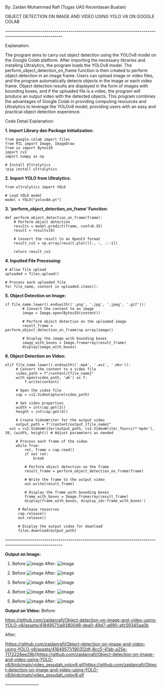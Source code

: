 By: Zaidan Muhammad Rafi (Tugas UAS Kecerdasan Buatan)

OBJECT DETECTION ON IMAGE AND VIDEO USING YOLO V8 ON GOOGLE COLAB

**---------------------------------------------------------------------------------------------------------**

Explanation:

The program aims to carry out object detection using the YOLOv8 model on the Google Colab platform. After importing the necessary libraries and installing Ultralytics, the program loads the YOLOv8 model. The perform_object_detection_on_frame function is then created to perform object detection in an image frame. Users can upload image or video files, and the program automatically detects objects in the image or each video frame. Object detection results are displayed in the form of images with bounding boxes, and if the uploaded file is a video, the program will produce an output video with the detected objects. This program combines the advantages of Google Colab in providing computing resources and Ultralytics to leverage the YOLOv8 model, providing users with an easy and practical object detection experience.


Code Detail Explanation:
	
**1.	Import Library dan Package Initialization:**
```
from google.colab import files
from PIL import Image, ImageDraw
from io import BytesIO
import cv2
import numpy as np

# Install Ultralytics
!pip install ultralytics
```

**2.	Import YOLO from Ultralytics:**
```
from ultralytics import YOLO

# Load YOLO model
model = YOLO("yolov8m.pt")
```

**3.	‘perform_object_detection_on_frame’ Function:**
```
def perform_object_detection_on_frame(frame):
    # Perform object detection
    results = model.predict(frame, conf=0.35)
    result = results[0]
    
    # Convert the result to an OpenCV format
    result_cv2 = np.array(result.plot()[:, :, ::-1])

    return result_cv2
```

**4.	Inputted File Processing:**
```
# Allow file upload
uploaded = files.upload()

# Process each uploaded file
for file_name, content in uploaded.items():
```

**5.	Object Detection on Image:**
```
if file_name.lower().endswith(('.png', '.jpg', '.jpeg', '.gif')):
        # Convert the content to an image
        image = Image.open(BytesIO(content))

        # Perform object detection on the uploaded image
        result_frame = perform_object_detection_on_frame(np.array(image))

        # Display the image with bounding boxes
        image_with_boxes = Image.fromarray(result_frame)
        display(image_with_boxes)
```

**6.	Object Detection on Video:**
```
elif file_name.lower().endswith(('.mp4', '.avi', '.mkv')):
     # Convert the content to a video file
     video_path = f"/content/{file_name}"
     with open(video_path, 'wb') as f:
         f.write(content)

     # Open the video file
     cap = cv2.VideoCapture(video_path)

     # Get video properties
     width = int(cap.get(3))
     height = int(cap.get(4))

     # Create VideoWriter for the output video
     output_path = f"/content/output_{file_name}"
  out = cv2.VideoWriter(output_path, cv2.VideoWriter_fourcc(*'mp4v'), 30, (width, height)) # Adjust parameters as needed

     # Process each frame of the video
     while True:
         ret, frame = cap.read()
         if not ret:
             break

         # Perform object detection on the frame
         result_frame = perform_object_detection_on_frame(frame)

         # Write the frame to the output video
         out.write(result_frame)

         # Display the frame with bounding boxes
         frame_with_boxes = Image.fromarray(result_frame)
         display(frame_with_boxes, display_id='frame_with_boxes')

      # Release resources
      cap.release()
      out.release()

      # Display the output video for download
      files.download(output_path)
```

**---------------------------------------------------------------------------------------------------------**

**Output on Image:**
1. Before
![image](https://github.com/zaidanrafi/Object-detection-on-image-and-video-using-YOLO-v8/assets/41849571/df3803a2-65f8-4b43-806d-c385f5734f16)
After:
![image](https://github.com/zaidanrafi/Object-detection-on-image-and-video-using-YOLO-v8/assets/41849571/ccdf1b4d-bd96-4ac1-aebd-0aa78f219a29)

2. Before
![image](https://github.com/zaidanrafi/Object-detection-on-image-and-video-using-YOLO-v8/assets/41849571/e87d6f79-08fe-4426-bee7-b0134aee9474)
After:
![image](https://github.com/zaidanrafi/Object-detection-on-image-and-video-using-YOLO-v8/assets/41849571/be7b8716-334c-44c0-8afb-71e330448dda)

3. Before
![image](https://github.com/zaidanrafi/Object-detection-on-image-and-video-using-YOLO-v8/assets/41849571/cc18be2f-c959-4753-8e9c-f98e1fe8ccbf)
After:
![image](https://github.com/zaidanrafi/Object-detection-on-image-and-video-using-YOLO-v8/assets/41849571/8359ce01-4d18-4ab1-b536-b3c3b5c54a4d)

4. Before
![image](https://github.com/zaidanrafi/Object-detection-on-image-and-video-using-YOLO-v8/assets/41849571/9b808cea-078d-462a-a845-6b84fb2ba52a)
After:
![image](https://github.com/zaidanrafi/Object-detection-on-image-and-video-using-YOLO-v8/assets/41849571/cfa64b19-553e-44c6-b766-6648e8c466fb)

5. Before
![image](https://github.com/zaidanrafi/Object-detection-on-image-and-video-using-YOLO-v8/assets/41849571/d6a2d1ec-d2ec-46b9-b097-47799038881c)
After:
![image](https://github.com/zaidanrafi/Object-detection-on-image-and-video-using-YOLO-v8/assets/41849571/5e6c1114-d6fe-4a5f-b601-c6235f4029f8)


**Output on VIdeo:**
Before:

https://github.com/zaidanrafi/Object-detection-on-image-and-video-using-YOLO-v8/assets/41849571/a9380048-dea0-49d7-a690-afc59345aa0b



After:


[https://github.com/zaidanrafi/Object-detection-on-image-and-video-using-YOLO-v8/assets/41849571/190312df-8cc5-41ab-a25e-7172226ee29b](https://github.com/zaidanrafi/Object-detection-on-image-and-video-using-YOLO-v8/blob/main/video_sesudah_yolov8.gif)https://github.com/zaidanrafi/Object-detection-on-image-and-video-using-YOLO-v8/blob/main/video_sesudah_yolov8.gif



**-----------------**
